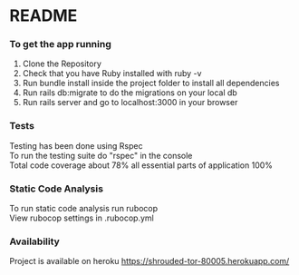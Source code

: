 # README

### To get the app running
 1. Clone the Repository
 2. Check that you have Ruby installed with ruby -v
 3. Run bundle install inside the project folder to install all dependencies
 4. Run rails db:migrate to do the migrations on your local db
 5. Run rails server and go to localhost:3000 in your browser
 ### Tests
 Testing has been done using Rspec <br/>
 To run the testing suite do "rspec" in the console <br/>
 Total code coverage about 78% all essential parts of application 100%
 ### Static Code Analysis
 To run static code analysis run rubocop <br/>
 View rubocop settings in .rubocop.yml
 ### Availability
 Project is available on heroku https://shrouded-tor-80005.herokuapp.com/
